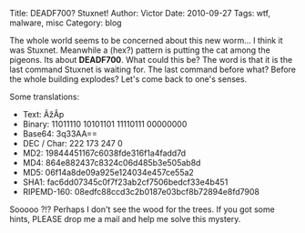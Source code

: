 Title: DEADF700? Stuxnet!
Author: Victor
Date: 2010-09-27
Tags: wtf, malware, misc
Category: blog

The whole world seems to be concerned about this new worm... I think it was Stuxnet. Meanwhile a (hex?) pattern is putting the cat among the pigeons. Its about **DEADF700**. What could this be? The word is that it is the last command Stuxnet is waiting for. The last command before what? Before the whole building explodes? Let's come back to one's senses.

Some translations:

*   Text: ÃžÂ­p
*   Binary: 11011110 10101101 11110111 00000000
*   Base64: 3q33AA==
*   DEC / Char: 222 173 247 0
*   MD2: 19844451167c6038fde316f1a4fadd7d
*   MD4: 864e882437c8324c06d485b3e505ab8d
*   MD5: 06f14a8de09a925e124034e457ce55a2
*   SHA1: fac6dd07345c0f7f23ab2cf7506bedcf33e4b451
*   RIPEMD-160: 08edfc88ccd3c2b0187e03bcf8b72894e8fd7908

Sooooo ?!? Perhaps I don't see the wood for the trees. If you got some hints, PLEASE drop me a mail and help me solve this mystery.